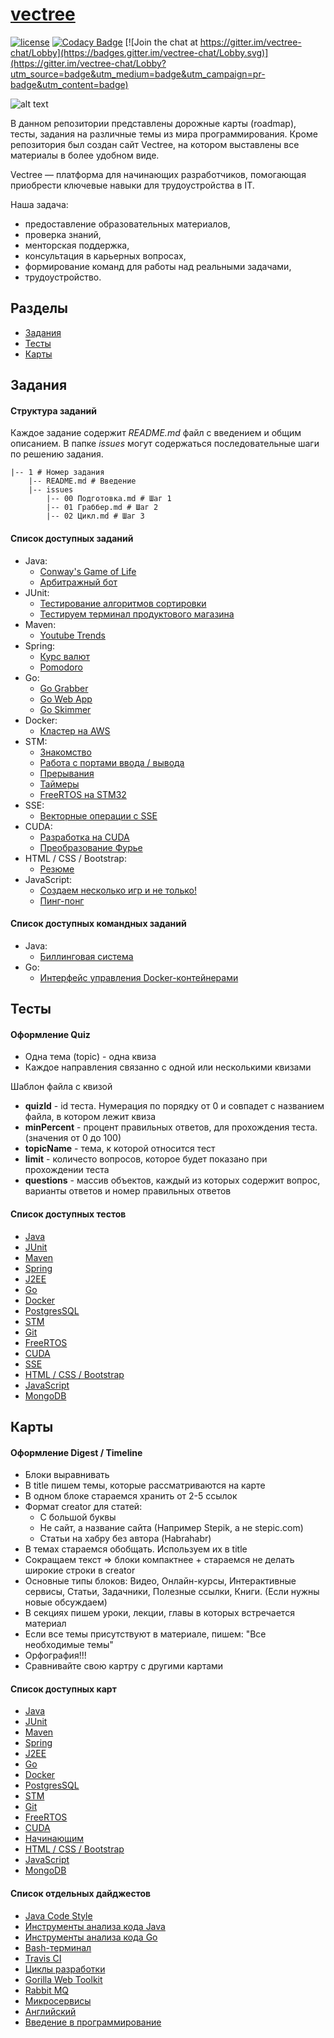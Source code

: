 # [vectree](http://vectree.ru/)

[![license][license-badge]][LICENSE] [![Codacy Badge](https://api.codacy.com/project/badge/Grade/96071bdddd4548eba86b955593671ec4)](https://www.codacy.com/app/vectree/resources?utm_source=github.com&amp;utm_medium=referral&amp;utm_content=vectree/resources&amp;utm_campaign=Badge_Grade)
[![Join the chat at https://gitter.im/vectree-chat/Lobby](https://badges.gitter.im/vectree-chat/Lobby.svg)](https://gitter.im/vectree-chat/Lobby?utm_source=badge&utm_medium=badge&utm_campaign=pr-badge&utm_content=badge)

![alt text](https://sun9-7.userapi.com/c841624/v841624284/28b96/aJT1-hf8yts.jpg)

В данном репозитории представлены дорожные карты (roadmap), тесты, задания на различные темы из мира программирования. Кроме репозитория был создан сайт Vectree, на котором выставлены все материалы в более удобном виде.

Vectree — платформа для начинающих разработчиков, помогающая приобрести ключевые навыки для трудоустройства в IT.

Наша задача:
- предоставление образовательных материалов,
- проверка знаний, 
- менторская поддержка,
- консультация в карьерных вопросах,
- формирование команд для работы над реальными задачами,
- трудоустройство.

## Разделы
* [Задания](https://github.com/vectree/resources#Задания)
* [Тесты](https://github.com/vectree/resources#Тесты)
* [Карты](https://github.com/vectree/resources#Карты)

## Задания
#### Структура заданий
Каждое задание содержит *README.md* файл с введением и общим описанием. В папке *issues* могут содержаться последовательные шаги по решению задания. 
```
|-- 1 # Номер задания
    |-- README.md # Введение
    |-- issues
        |-- 00 Подготовка.md # Шаг 1
        |-- 01 Граббер.md # Шаг 2
        |-- 02 Цикл.md # Шаг 3
```

#### Список доступных заданий
- Java:
  * [Conway's Game of Life](https://vectree.ru/task/0)
  * [Арбитражный бот](https://vectree.ru/task/5)
- JUnit:
  * [Тестирование алгоритмов сортировки](https://vectree.ru/task/6)
  * [Тестируем терминал продуктового магазина](https://vectree.ru/task/7)
- Maven:
  * [Youtube Trends](https://vectree.ru/task/8)
- Spring:
  * [Курс валют](https://vectree.ru/task/9)
  * [Pomodoro](https://vectree.ru/task/10)
- Go:
  * [Go Grabber](https://vectree.ru/task/1)
  * [Go Web App](https://vectree.ru/task/2)
  * [Go Skimmer](https://vectree.ru/task/3)
- Docker:
  * [Кластер на AWS](https://vectree.ru/task/4)
- STM:
  * [Знакомство](https://vectree.ru/task/11)
  * [Работа с портами ввода / вывода](https://vectree.ru/task/12)
  * [Прерывания](https://vectree.ru/task/13)
  * [Таймеры](https://vectree.ru/task/14)
  * [FreeRTOS на STM32](https://vectree.ru/task/15)
- SSE:
  * [Векторные операции с SSE](https://vectree.ru/task/16)
- CUDA:
  * [Разработка на CUDA](https://vectree.ru/task/17)
  * [Преобразование Фурье](https://vectree.ru/task/18)
- HTML / CSS / Bootstrap:
  * [Резюме](https://vectree.ru/task/19)
- JavaScript:
  * [Создаем несколько игр и не только!](https://vectree.ru/task/19)
  * [Пинг-понг](https://vectree.ru/task/20)
    
#### Список доступных командных заданий
- Java:
  * [Биллинговая система](https://vectree.ru/practice/0)
- Go:
  * [Интерфейс управления Docker-контейнерами](https://vectree.ru/practice/1)

## Тесты
#### Оформление Quiz
- Одна тема (topic) - одна квиза
- Каждое направления связанно с одной или несколькими квизами
 
Шаблон файла c квизой

- **quizId** - id теста. Нумерация по порядку от 0 и совпадет с названием файла, в котором лежит квиза
- **minPercent** - процент правильных ответов, для прохождения теста. (значения от 0 до 100)
- **topicName** - тема, к которой относится тест
- **limit** - количесто вопросов, которое будет показано при прохождении теста
- **questions** - массив объектов, каждый из которых содержит вопрос, варианты ответов и номер правильных ответов

#### Список доступных тестов
- [Java](https://vectree.ru/quiz/1)
- [JUnit](https://vectree.ru/quiz/5)
- [Maven](https://vectree.ru/quiz/3)
- [Spring](https://vectree.ru/quiz/6)
- [J2EE](https://vectree.ru/quiz/7)
- [Go](https://vectree.ru/quiz/8)
- [Docker](https://vectree.ru/quiz/9)
- [PostgresSQL](https://vectree.ru/quiz/2)
- [STM](https://vectree.ru/quiz/11)
- [Git](https://vectree.ru/quiz/4)
- [FreeRTOS](https://vectree.ru/quiz/12)
- [CUDA](https://vectree.ru/quiz/14)
- [SSE](https://vectree.ru/quiz/13)
- [HTML / CSS / Bootstrap](https://vectree.ru/quiz/15)
- [JavaScript](https://vectree.ru/quiz/16)
- [MongoDB](https://vectree.ru/quiz/17)

## Карты

#### Оформление Digest / Timeline
- Блоки выравнивать
- В title пишем темы, которые рассматриваются на карте
- В одном блоке стараемся хранить от 2-5 ссылок
- Формат creator для статей: 
  * С большой буквы
  * Не сайт, а название сайта (Например Stepik, а не stepic.com)
  * Статьи на хабру без автора (Habrahabr)
- В темах стараемся обобщать. Используем их в title
- Сокращаем текст => блоки компактнее + стараемся не делать широкие строки в creator
- Основные типы блоков: Видео, Онлайн-курсы, Интерактивные сервисы, Статьи, Задачники, Полезные ссылки, Книги. (Если нужны новые обсуждаем)
- В секциях пишем уроки, лекции, главы в которых встречается материал
- Если все темы присутствуют в материале, пишем: "Все необходимые темы"
- Орфография!!! 
- Сравнивайте свою картру с другими картами

#### Список доступных карт
- [Java](https://vectree.ru/timeline/1)
- [JUnit](https://vectree.ru/timeline/5)
- [Maven](https://vectree.ru/timeline/4)
- [Spring](https://vectree.ru/timeline/3)
- [J2EE](https://vectree.ru/timeline/2)
- [Go](https://vectree.ru/timeline/10)
- [Docker](https://vectree.ru/timeline/14)
- [PostgresSQL](https://vectree.ru/timeline/6)
- [STM](https://vectree.ru/timeline/13)
- [Git](https://vectree.ru/timeline/7)
- [FreeRTOS](https://vectree.ru/timeline/15)
- [CUDA](https://vectree.ru/timeline/9)
- [Начинающим](https://vectree.ru/timeline/17)
- [HTML / CSS / Bootstrap](https://vectree.ru/timeline/19)
- [JavaScript](https://vectree.ru/timeline/20)
- [MongoDB](https://vectree.ru/timeline/21)

#### Список отдельных дайджестов
- [Java Code Style](https://vectree.ru/digest/18)
- [Инструменты анализа кода Java](https://vectree.ru/digest/22)
- [Инструменты анализа кода Go](https://vectree.ru/digest/27)
- [Bash-терминал](https://vectree.ru/digest/19)
- [Travis CI](https://vectree.ru/digest/21)
- [Циклы разработки](https://vectree.ru/digest/23)
- [Gorilla Web Toolkit](https://vectree.ru/digest/29)
- [Rabbit MQ](https://vectree.ru/digest/34)
- [Микросервисы](https://vectree.ru/digest/35)
- [Английский](https://vectree.ru/digest/41)
- [Введение в программирование](https://vectree.ru/digest/41)

[LICENSE]: ./LICENSE.md
[license-badge]: https://img.shields.io/badge/license-MIT-blue.svg


